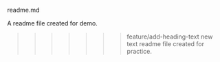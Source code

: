 readme.md

A readme file created for demo.


>>>>>>> feature/add-heading-text
new text readme file created for practice.